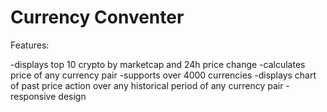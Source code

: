 # Currency Conventer

Features:

-displays top 10 crypto by marketcap and 24h price change
-calculates price of any currency pair
-supports over 4000 currencies
-displays chart of past price action over any historical period of any currency pair
-responsive design
